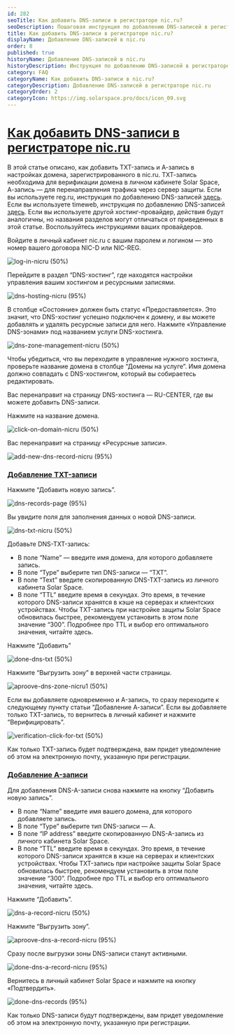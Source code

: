 ```yaml
---
id: 282
seoTitle: Как добавить DNS-записи в регистраторе nic.ru?
seoDescription: Пошаговая инструкция по добавлению DNS-записей в регистраторе nic.ru для работы сервисов защиты
title: Как добавить DNS-записи в регистраторе nic.ru?
displayName: Добавление DNS-записей в nic.ru
order: 8
published: true
historyName: Добавление DNS-записей в nic.ru
historyDescription: Инструкция по добавлению DNS-записей в регистраторе nic.ru
category: FAQ
categoryName: Как добавить DNS-записи в nic.ru?
categoryDescription: Добавление DNS-записей в регистраторе nic.ru
categoryOrder: 2
categoryIcon: https://img.solarspace.pro/docs/icon_09.svg
---
```


# [Как добавить DNS-записи в регистраторе nic.ru](how-to-add-dns-record-by-nicru)

В этой статье описано, как добавить TXT-запись и А-запись в настройках домена, зарегистрированного в nic.ru.
ТХТ-запись необходима для верификации домена в личном кабинете Solar Space, А-запись — для перенаправления трафика через сервер защиты.
Если вы используете reg.ru, инструкция по добавлению DNS-записей [здесь](283).
Если вы используете timeweb, инструкция по добавлению DNS-записей [здесь](277).
Если вы используете другой хостинг-провайдер, действия будут аналогичны, но названия разделов могут отличаться от приведенных в этой статье. Воспользуйтесь инструкциями ваших провайдеров.

Войдите в личный кабинет nic.ru с вашим паролем и логином — это номер вашего договора NIC-D или NIC-REG. 

![log-in-nicru (50%)](https://img.solarspace.pro/docs/log-in-nicru.jpg "вход в nic.ru")

Перейдите в раздел “DNS-хостинг”, где находятся настройки управления вашим хостингом и ресурсными записями.

![dns-hosting-nicru (95%)](https://img.solarspace.pro/docs/dns-hosting-nicru.jpg "dns-хостинг")

В столбце «Состояние» должен быть статус «Предоставляется». Это значит, что DNS-хостинг успешно подключен к домену, и вы можете добавлять и удалять ресурсные записи для него.
Нажмите «Управление DNS-зонами» под названием услуги DNS-хостинга.

![dns-zone-management-nicru (50%)](https://img.solarspace.pro/docs/dns-zone-management-nicru.jpg "управление dns-зонами")

Чтобы убедиться, что вы переходите в управление нужного хостинга, проверьте название домена в столбце “Домены на услуге”. Имя домена должно совпадать с DNS-хостингом, который вы собираетесь редактировать.
 
Вас перенаправит на страницу DNS-хостинга — RU-CENTER, где вы можете добавить DNS-записи.

Нажмите на название домена.

![click-on-domain-nicru (50%)](https://img.solarspace.pro/docs/click-on-domain-nicru.jpg "имя домена")

Вас перенаправит на страницу «Ресурсные записи».

![add-new-dns-record-nicru (95%)](https://img.solarspace.pro/docs/add-new-dns-record-nicru.jpg "добавление новой dns-записи")

### [Добавление TXT-записи](adding-txt-record)

Нажмите “Добавить новую запись”.

![dns-records-page (95%)](https://img.solarspace.pro/docs/dns-records-page.jpg "ресурсные записи")

Вы увидите поля для заполнения данных о новой DNS-записи.

![dns-txt-nicru (50%)](https://img.solarspace.pro/docs/dns-txt-nicru.jpg "поля для заполнения dns-записи")

Добавьте DNS-TXT-запись:

- В поле “Name” — введите имя домена, для которого добавляете запись.
- В поле “Type” выберите тип DNS-записи — “TXT”.
- В поле “Text” введите скопированную DNS-TXT-запись из личного кабинета Solar Space.
- В поле “TTL” введите время в секундах. Это время, в течение которого DNS-записи хранятся в кэше на серверах и клиентских устройствах. Чтобы TXT-запись при настройке защиты Solar Space обновилась быстрее, рекомендуем установить в этом поле значение “300”.  Подробнее про TTL и выбор его оптимального значения, читайте здесь.

Нажмите “Добавить”

![done-dns-txt (50%)](https://img.solarspace.pro/docs/done-dns-txt.jpg "заполненная txt-запись")

Нажмите “Выгрузить зону” в верхней части страницы.

![aproove-dns-zone-nicru1 (50%)](https://img.solarspace.pro/docs/aproove-dns-zone-nicru1.jpg "выгрузка dns-зоны")

Если вы добавляете одновременно и A-запись, то сразу переходите к следующему пункту статьи “Добавление А-записи”. Если вы добавляете только TXT-запись, то вернитесь в личный кабинет и нажмите “Верифицировать”. 

![verification-click-for-txt (50%)](https://img.solarspace.pro/docs/verification-click-for-txt.jpg "верификация")

Как только TXT-запись будет подтверждена, вам придет уведомление об этом на электронную почту, указанную при регистрации.

### [Добавление A-записи](adding-a-record)

Для добавления DNS-A-записи снова нажмите на кнопку “Добавить новую запись”. 
- В поле “Name” введите имя вашего домена, для которого добавляете запись.
- В поле “Type” выберите тип DNS-записи — A.
- В поле “IP address” введите скопированную DNS-A-запись из личного кабинета Solar Space.
- В поле “TTL” введите время в секундах. Это время, в течение которого DNS-записи хранятся в кэше на серверах и клиентских устройствах. Чтобы TXT-запись при настройке защиты Solar Space обновилась быстрее, рекомендуем установить в этом поле значение “300”.  Подробнее про TTL и выбор его оптимального значения, читайте здесь.

Нажмите “Добавить”.

![dns-a-record-nicru (50%)](https://img.solarspace.pro/docs/dns-a-record-nicru.jpg "добавление dns-a-записи")

Нажмите “Выгрузить зону”.

![aproove-dns-a-record-nicru (95%)](https://img.solarspace.pro/docs/aproove-dns-a-record-nicru.jpg "выгрузка dns-зоны")

Сразу после выгрузки зоны DNS-записи станут активными.

![done-dns-a-record-nicru (95%)](https://img.solarspace.pro/docs/done-dns-a-record-nicru.jpg "dns-записи успешно загружены")

Вернитесь в личный кабинет Solar Space и нажмите на кнопку «Подтвердить».

![done-dns-records (95%)](https://img.solarspace.pro/docs/done-dns-records.jpg "подтверждение dns-записей")

Как только DNS-записи будут подтверждены, вам придет уведомление об этом на электронную почту, указанную при регистрации.
